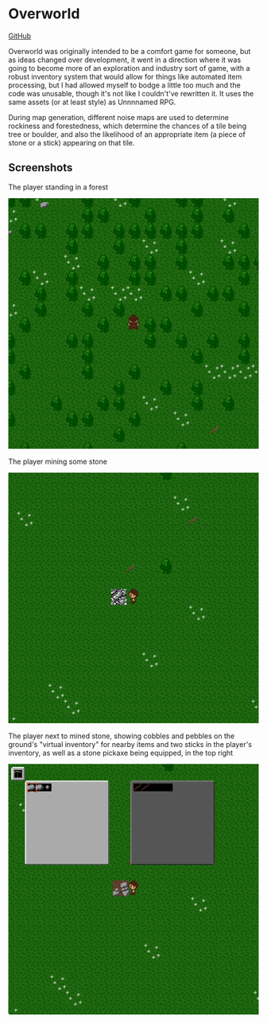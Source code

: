 # Overworld

[GitHub](https://github.com/Tachytaenius/overworld)

Overworld was originally intended to be a comfort game for someone, but as ideas changed over development, it went in a direction where it was going to become more of an exploration and industry sort of game, with a robust inventory system that would allow for things like automated item processing, but I had allowed myself to bodge a little too much and the code was unusable, though it's not like I couldn't've rewritten it.
It uses the same assets (or at least style) as Unnnnamed RPG.

During map generation, different noise maps are used to determine rockiness and forestedness, which determine the chances of a tile being tree or boulder, and also the likelihood of an appropriate item (a piece of stone or a stick) appearing on that tile.

## Screenshots

The player standing in a forest

<img src="../../images/overworld_screenshot_1.png?raw=true">

The player mining some stone

<img src="../../images/overworld_screenshot_2.png?raw=true">

The player next to mined stone, showing cobbles and pebbles on the ground's "virtual inventory" for nearby items and two sticks in the player's inventory, as well as a stone pickaxe being equipped, in the top right

<img src="../../images/overworld_screenshot_3.png?raw=true">

